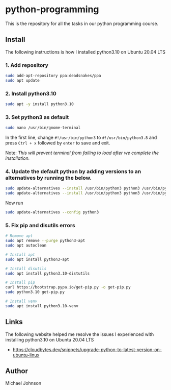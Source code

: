 # python-programming

This is the repository for all the tasks in our python programming course.

## Install

The following instructions is how I installed python3.10 on Ubuntu 20.04 LTS

### 1. Add repository

```bash
sudo add-apt-repository ppa:deadsnakes/ppa
sudo apt update
```

### 2. Install python3.10

```bash
sudo apt -y install python3.10
```

### 3. Set python3 as default

```bash
sudo nano /usr/bin/gnome-terminal
```

In the first line, change `#!/usr/bin/python3` to `#!/usr/bin/python3.8` and press `Ctrl + x` followed by `enter` to save and exit.

Note: _This will prevent terminal from failing to load after we complete the installation._

### 4. Update the default python by adding versions to an alternatives by running the below.

```bash
sudo update-alternatives --install /usr/bin/python3 python3 /usr/bin/python3.8 1
sudo update-alternatives --install /usr/bin/python3 python3 /usr/bin/python3.10 2
```
Now run

```bash
sudo update-alternatives --config python3
```

### 5. Fix pip and disutils errors

```bash
# Remove apt
sudo apt remove --purge python3-apt
sudo apt autoclean

# Install apt
sudo apt install python3-apt

# Install disutils
sudo apt install python3.10-distutils

# Install pip
curl https://bootstrap.pypa.io/get-pip.py -o get-pip.py
sudo python3.10 get-pip.py

# Install venv
sudo apt install python3.10-venv

```

## Links

The following website helped me resolve the issues I experienced with installing python3.10 on Ubuntu 20.04 LTS
- https://cloudbytes.dev/snippets/upgrade-python-to-latest-version-on-ubuntu-linux

## Author

Michael Johnson